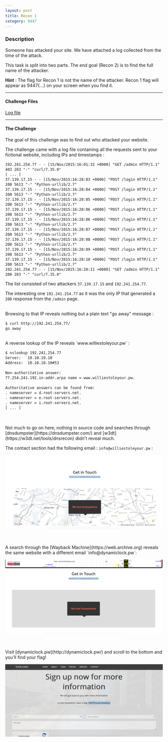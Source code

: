```yaml
---
layout: post
title: Recon 1
category: 9447
---
```


### Description
Someone has attacked your site. We have attached a log collected from the time of the attack.

This task is split into two parts. The end goal (Recon 2) is to find the full name of the attacker.

**Hint** : The flag for Recon 1 is not the name of the attacker. Recon 1 flag will appear as 9447{...} on your screen when you find it.

---

#### Challenge Files
[Log file](/static/bin/9447-2015/log.tar.gz)

---

#### The Challenge

The goal of this challenge was to find out who attacked your website.

The challenge came with a log file containing all the requests sent to your fictional website, including IPs and timestamps :

    192.241.254.77 - - [15/Nov/2015:16:01:32 +0000] "GET /admin HTTP/1.1" 403 283 "-" "curl/7.35.0"
    [ ... ]
    37.139.17.15 - - [15/Nov/2015:16:28:03 +0000] "POST /login HTTP/1.1" 200 5613 "-" "Python-urllib/2.7"
    37.139.17.15 - - [15/Nov/2015:16:28:04 +0000] "POST /login HTTP/1.1" 200 5613 "-" "Python-urllib/2.7"
    37.139.17.15 - - [15/Nov/2015:16:28:05 +0000] "POST /login HTTP/1.1" 200 5613 "-" "Python-urllib/2.7"
    37.139.17.15 - - [15/Nov/2015:16:28:06 +0000] "POST /login HTTP/1.1" 200 5613 "-" "Python-urllib/2.7"
    37.139.17.15 - - [15/Nov/2015:16:28:06 +0000] "POST /login HTTP/1.1" 200 5613 "-" "Python-urllib/2.7"
    37.139.17.15 - - [15/Nov/2015:16:28:07 +0000] "POST /login HTTP/1.1" 200 5613 "-" "Python-urllib/2.7"
    37.139.17.15 - - [15/Nov/2015:16:28:08 +0000] "POST /login HTTP/1.1" 200 5613 "-" "Python-urllib/2.7"
    37.139.17.15 - - [15/Nov/2015:16:28:09 +0000] "POST /login HTTP/1.1" 200 5613 "-" "Python-urllib/2.7"
    37.139.17.15 - - [15/Nov/2015:16:28:10 +0000] "POST /login HTTP/1.1" 200 5613 "-" "Python-urllib/2.7"
    192.241.254.77 - - [15/Nov/2015:16:28:11 +0000] "GET /admin HTTP/1.1" 200 283 "-" "curl/7.35.0"


The list consisted of two attackers `37.139.17.15` and `192.241.254.77`.

The interesting one `192.241.254.77` as it was the only IP that generated a `200` response from the `/admin` page.

<br>
Browsing to that IP reveals nothing but a plain text "go away" message :

    $ curl http://192.241.254.77/
    go away


<br>
A reverse lookup of the IP reveals `www.williestoleyour.pw` :

    $ nslookup 192.241.254.77
    Server:   10.10.10.10
    Address:  10.10.10.10#53

    Non-authoritative answer:
    77.254.241.192.in-addr.arpa name = www.williestoleyour.pw.

    Authoritative answers can be found from:
    . nameserver = d.root-servers.net.
    . nameserver = e.root-servers.net.
    . nameserver = i.root-servers.net.
    [ ... ]

<br>
<br>
Not much to go on here, nothing in source code and searches through [dnsdumpster](https://dnsdumpster.com/) and [w3dt](https://w3dt.net/tools/dnsrecon) didn't reveal much.

The contact section had the following email : `info@williestoleyour.pw` :

![williestoleyour.pw](/static/img/9447-2015/willie.png "williestoleyour.pw")

<br>
<br>
A search through the [Wayback Machine](https://web.archive.org) reveals the same website with a different email `info@dynamiclock.pw`:

![web.archive.org](/static/img/9447-2015/wayback.png "williestoleyour.pw")

<br>
<br>
Visit [dynamiclock.pw](http://dynamiclock.pw/) and scroll to the bottom and you'll find your flag!

![flag](/static/img/9447-2015/flag.png "flag")
